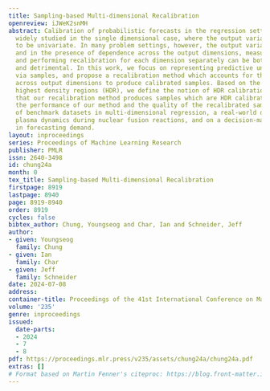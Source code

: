 ```yaml
---
title: Sampling-based Multi-dimensional Recalibration
openreview: iJWeK2snMH
abstract: Calibration of probabilistic forecasts in the regression setting has been
  widely studied in the single dimensional case, where the output variables are assumed
  to be univariate. In many problem settings, however, the output variables are multi-dimensional,
  and in the presence of dependence across the output dimensions, measuring calibration
  and performing recalibration for each dimension separately can be both misleading
  and detrimental. In this work, we focus on representing predictive uncertainties
  via samples, and propose a recalibration method which accounts for the joint distribution
  across output dimensions to produce calibrated samples. Based on the concept of
  highest density regions (HDR), we define the notion of HDR calibration, and show
  that our recalibration method produces samples which are HDR calibrated. We demonstrate
  the performance of our method and the quality of the recalibrated samples on a suite
  of benchmark datasets in multi-dimensional regression, a real-world dataset in modeling
  plasma dynamics during nuclear fusion reactions, and on a decision-making application
  in forecasting demand.
layout: inproceedings
series: Proceedings of Machine Learning Research
publisher: PMLR
issn: 2640-3498
id: chung24a
month: 0
tex_title: Sampling-based Multi-dimensional Recalibration
firstpage: 8919
lastpage: 8940
page: 8919-8940
order: 8919
cycles: false
bibtex_author: Chung, Youngseog and Char, Ian and Schneider, Jeff
author:
- given: Youngseog
  family: Chung
- given: Ian
  family: Char
- given: Jeff
  family: Schneider
date: 2024-07-08
address:
container-title: Proceedings of the 41st International Conference on Machine Learning
volume: '235'
genre: inproceedings
issued:
  date-parts:
  - 2024
  - 7
  - 8
pdf: https://proceedings.mlr.press/v235/assets/chung24a/chung24a.pdf
extras: []
# Format based on Martin Fenner's citeproc: https://blog.front-matter.io/posts/citeproc-yaml-for-bibliographies/
---
```

